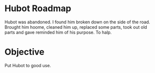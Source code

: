 # Hubot Roadmap

Hubot was abandoned. I found him broken down on the side of the road. Brought him hoome, cleaned him up, replaced some parts, took out old parts and gave reminded him of his purpose. To halp.

# Objective

Put Hubot to good use.